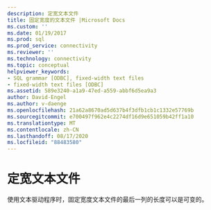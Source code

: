 ```yaml
---
description: 定宽文本文件
title: 固定宽度的文本文件 |Microsoft Docs
ms.custom: ''
ms.date: 01/19/2017
ms.prod: sql
ms.prod_service: connectivity
ms.reviewer: ''
ms.technology: connectivity
ms.topic: conceptual
helpviewer_keywords:
- SQL grammar [ODBC], fixed-width text files
- fixed-width text files [ODBC]
ms.assetid: 589e3240-a1a9-47ed-a559-abbf6d5ea9a3
author: David-Engel
ms.author: v-daenge
ms.openlocfilehash: 21a62a8670ad5d637b4f3dfb1cb1c1332e57769b
ms.sourcegitcommit: e700497f962e4c2274df16d9e651059b42ff1a10
ms.translationtype: MT
ms.contentlocale: zh-CN
ms.lasthandoff: 08/17/2020
ms.locfileid: "88483580"
---
```

# <a name="fixed-width-text-file"></a>定宽文本文件
使用文本驱动程序时，固定宽度文本文件的最后一列的长度可以是可变的。
